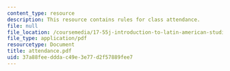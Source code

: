 ```yaml
---
content_type: resource
description: This resource contains rules for class attendance.
file: null
file_location: /coursemedia/17-55j-introduction-to-latin-american-studies-fall-2006/37a88feedddac49e3e77d2f57889fee7_attendance.pdf
file_type: application/pdf
resourcetype: Document
title: attendance.pdf
uid: 37a88fee-ddda-c49e-3e77-d2f57889fee7
---
```

